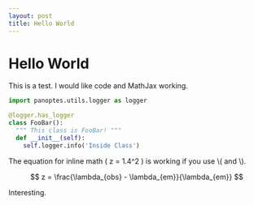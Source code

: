 ```yaml
---
layout: post
title: Hello World
---
```


# Hello World

This is a test. I would like code and MathJax working.

~~~ python
import panoptes.utils.logger as logger

@logger.has_logger
class FooBar():
  """ This class is FooBar! """
  def __init__(self):
    self.logger.info('Inside Class')
~~~

The equation for inline math \( z = 1.4^2 \) is working if you use \\\( and \\\).

$$ z = \frac{\lambda_{obs} - \lambda_{em}}{\lambda_{em}} $$

Interesting.
